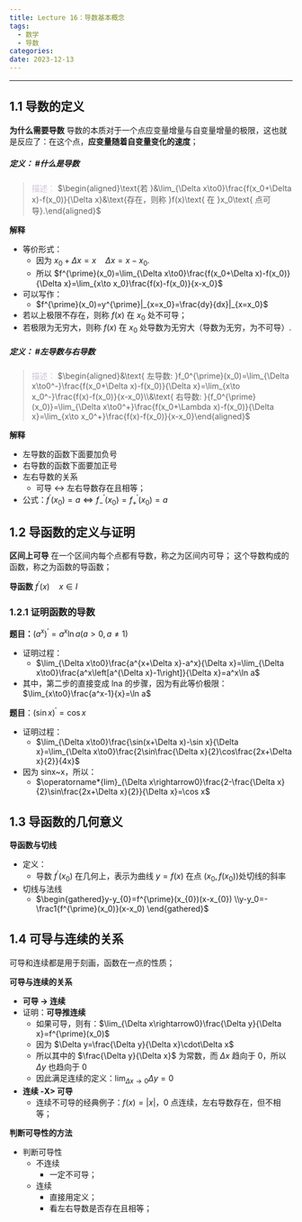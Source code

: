 ```yaml
---
title: Lecture 16：导数基本概念
tags:
  - 数学
  - 导数
categories: 
date: 2023-12-13
---
```

---
## 1.1 导数的定义
**为什么需要导数**
导数的本质对于一个点应变量增量与自变量增量的极限，这也就是反应了：在这个点，**应变量随着自变量变化的速度**；

##### **定义**： #什么是导数
> <font color="#ccc1d9">描述：</font> $\begin{aligned}\text{若 }&\lim_{\Delta x\to0}\frac{f(x_0+\Delta x)-f(x_0)}{\Delta x}&\text{存在，则称 }f(x)\text{ 在 }x_0\text{ 点可导}.\end{aligned}$

**解释**
+ 等价形式：
	+ 因为 $x_0+\Delta x=x\quad\Delta x=x-x_0.$
	+ 所以 $f^{\prime}(x_0)=\lim_{\Delta x\to0}\frac{f(x_0+\Delta x)-f(x_0)}{\Delta x}=\lim_{x\to x_0}\frac{f(x)-f(x_0)}{x-x_0}$
+ 可以写作：
	+ $f^{\prime}(x_0)=y^{\prime}|_{x=x_0}=\frac{dy}{dx}|_{x=x_0}$
+ 若以上极限不存在，则称 $f(x)$ 在 $x_{0}$ 处不可导； 
+ 若极限为无穷大，则称 $f(x)$ 在 $x_{0}$ 处导数为无穷大（导数为无穷，为不可导）.

##### **定义**： #左导数与右导数
> <font color="#ccc1d9">描述：</font> $\begin{aligned}&\text{ 左导数: }f_0^{\prime}(x_0)=\lim_{\Delta x\to0^-}\frac{f(x_0+\Delta x)-f(x_0)}{\Delta x}=\lim_{x\to x_0^-}\frac{f(x)-f(x_0)}{x-x_0}\\&\text{ 右导数: }{f_0^{\prime}(x_0)}=\lim_{\Delta x\to0^+}\frac{f(x_0+\Lambda x)-f(x_0)}{\Delta x}=\lim_{x\to x_0^+}\frac{f(x)-f(x_0)}{x-x_0}\end{aligned}$

**解释**
+ 左导数的函数下面要加负号
+ 右导数的函数下面要加正号
+ 左右导数的关系
	+ 可导 <-> 左右导数存在且相等；
+ 公式：$f^{\prime}(x_0)=a\Leftrightarrow f_-^{\prime}(x_0)=f_+^{\prime}(x_0)=a$

## 1.2 导函数的定义与证明
**区间上可导**
在一个区间内每个点都有导数，称之为区间内可导；
这个导数构成的函数，称之为函数的导函数；

**导函数** 
$f^{\prime}(x)\quad x\in I$

### 1.2.1 证明函数的导数
**题目：**$\left(a^x\right)^{\prime}=a^x\ln a\left(a>0,a\neq1\right)$
+ 证明过程：
	+ $\lim_{\Delta x\to0}\frac{a^{x+\Delta x}-a^x}{\Delta x}=\lim_{\Delta x\to0}\frac{a^x\left[a^{\Delta x}-1\right]}{\Delta x}=a^x\ln a$
+ 其中，第二步的直接变成 lna 的步骤，因为有此等价极限：$\lim_{x\to0}\frac{a^x-1}{x}=\ln a$


**题目**：$(\sin x)^{\prime}=\cos x$
+ 证明过程：
	+ $\lim_{\Delta x\to0}\frac{\sin(x+\Delta x)-\sin x}{\Delta x}=\lim_{\Delta x\to0}\frac{2\sin\frac{\Delta x}{2}\cos\frac{2x+\Delta x}{2}}{4x}$
+ 因为 sinx~x，所以：
	+ $\operatorname*{lim}_{\Delta x\rightarrow0}\frac{2-\frac{\Delta x}{2}\sin\frac{2x+\Delta x}{2}}{\Delta x}=\cos x$

## 1.3 导函数的几何意义
**导函数与切线**
+ 定义：
	+ 导数 $f^{\prime}(x_0)$ 在几何上，表示为曲线 $y=f(x)$ 在点 $\left(x_0,f(x_0)\right)\text{处切线的斜率}$
+ 切线与法线 
	+ $\begin{gathered}y-y_{0}=f^{\prime}(x_{0})(x-x_{0}) \\y-y_0=-\frac1{f^{\prime}(x_0)}(x-x_0) \end{gathered}$

## 1.4 可导与连续的关系
可导和连续都是用于刻画，函数在一点的性质；

**可导与连续的关系**
+ **可导 -> 连续**
+ 证明：**可导推连续**
	+ 如果可导，则有：$\lim_{\Delta x\rightarrow0}\frac{\Delta y}{\Delta x}=f^{\prime}(x_0)$
	+ 因为 $\Delta y=\frac{\Delta y}{\Delta x}\cdot\Delta x$
	+ 所以其中的 $\frac{\Delta y}{\Delta x}$ 为常数，而 $\Delta x$ 趋向于 0，所以 $\Delta y$ 也趋向于 0
	+ 因此满足连续的定义：$\lim_{\Delta x\to0}\Delta y=0$
+ **连续 -X> 可导**
	+ 连续不可导的经典例子：$f(x)=|x|$，0 点连续，左右导数存在，但不相等；

**判断可导性的方法**
+ 判断可导性
	+ 不连续
		+ 一定不可导；
	+ 连续
		+ 直接用定义；
		+ 看左右导数是否存在且相等；